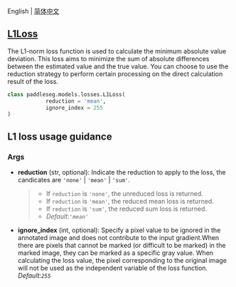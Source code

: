 English | [简体中文](L1Loss_cn.md)
## [L1Loss](../../../paddleseg/models/losses/l1_loss.py)
The L1-norm loss function is used to calculate the minimum absolute value deviation. This loss aims to minimize the sum of absolute differences between the estimated value and the true value. You can choose to use the reduction strategy to perform certain processing on the direct calculation result of the loss.

```python
class paddleseg.models.losses.L1Loss(
            reduction = 'mean',
            ignore_index = 255
)
```

## L1 loss usage guidance

### Args
* **reduction** (str, optional): Indicate the reduction to apply to the loss,
            the candicates are ``'none'`` | ``'mean'`` | ``'sum'``.

    > - If `reduction` is ``'none'``, the unreduced loss is returned.
    > - If `reduction` is ``'mean'``, the reduced mean loss is returned.
    > - If `reduction` is ``'sum'``, the reduced sum loss is returned.
    > - *Default:``'mean'``*
* **ignore_index** (int, optional): Specify a pixel value to be ignored in the annotated image
            and does not contribute to the input gradient.When there are pixels that cannot be marked (or difficult to be marked) in the marked image, they can be marked as a specific gray value. When calculating the loss value, the pixel corresponding to the original image will not be used as the independent variable of the loss function. *Default:``255``*
